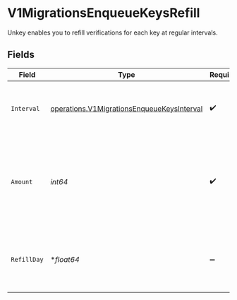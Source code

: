 # V1MigrationsEnqueueKeysRefill

Unkey enables you to refill verifications for each key at regular intervals.


## Fields

| Field                                                                                                    | Type                                                                                                     | Required                                                                                                 | Description                                                                                              |
| -------------------------------------------------------------------------------------------------------- | -------------------------------------------------------------------------------------------------------- | -------------------------------------------------------------------------------------------------------- | -------------------------------------------------------------------------------------------------------- |
| `Interval`                                                                                               | [operations.V1MigrationsEnqueueKeysInterval](../../models/operations/v1migrationsenqueuekeysinterval.md) | :heavy_check_mark:                                                                                       | Unkey will automatically refill verifications at the set interval.                                       |
| `Amount`                                                                                                 | *int64*                                                                                                  | :heavy_check_mark:                                                                                       | The number of verifications to refill for each occurrence is determined individually for each key.       |
| `RefillDay`                                                                                              | **float64*                                                                                               | :heavy_minus_sign:                                                                                       | The day verifications will refill each month, when interval is set to 'monthly'                          |